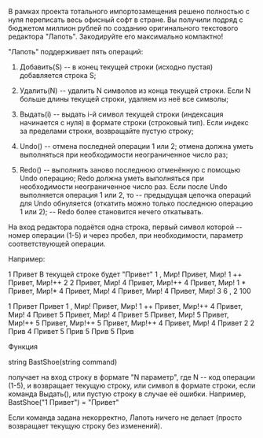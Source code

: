  В рамках проекта тотального импортозамещения решено полностью с нуля переписать весь офисный софт в стране. Вы получили подряд с бюджетом миллион рублей по созданию оригинального текстового редактора "Лапоть". Закодируйте его максимально компактно!

"Лапоть" поддерживает пять операций:

1. Добавить(S) -- в конец текущей строки (исходно пустая) добавляется строка S;

2. Удалить(N) -- удалить N символов из конца текущей строки. Если N больше длины текущей строки, удаляем из неё все символы;

3. Выдать(i) -- выдать i-й символ текущей строки (индексация начинается с нуля) в формате строки (строковый тип). Если индекс за пределами строки, возвращайте пустую строку;

4. Undo() -- отмена последней операции 1 или 2; отмена должна уметь выполняться при необходимости неограниченное число раз;

5. Redo() -- выполнить заново последнюю отменённую с помощью Undo операцию; Redo должна уметь выполняться при необходимости неограниченное число раз.
Если после Undo выполняется операция 1 или 2, то
-- предыдущая цепочка операций для Undo обнуляется (откатить можно только последнюю операцию 1 или 2);
-- Redo более становится нечего откатывать.

На вход редактора подаётся одна строка, первый символ которой -- номер операции (1-5) и через пробел, при необходимости, параметр соответствующей операции.

Например:

1 Привет 
В текущей строке будет "Привет"
1  , Мир!
Привет, Мир!
1 ++ 
Привет, Мир!++
2 2
Привет, Мир!
4
Привет, Мир!++
4
Привет, Мир!
1 *
Привет, Мир!*
4
Привет, Мир!
4 
Привет, Мир!
4
Привет, Мир!
3 6
,
2 100

1 Привет 
Привет
1  , Мир!
Привет, Мир!
1 ++ 
Привет, Мир!++
4
Привет, Мир!
4
Привет
5
Привет, Мир!
4
Привет
5
Привет, Мир!
5
Привет, Мир!++
5
Привет, Мир!++
5
Привет, Мир!++
4
Привет, Мир!
4
Привет
2 2
Прив
4
Привет
5
Прив
5
Прив
5
Прив

Функция

string BastShoe(string command)          

получает на вход строку в формате "N параметр", где N -- код операции (1-5), и возвращает текущую строку, или символ в формате строки, если команда Выдать(), или пустую строку в случае её ошибки.
Например, BastShoe("1 Привет") = "Привет"

Если команда задана некорректно, Лапоть ничего не делает (просто возвращает текущую строку без изменений).



